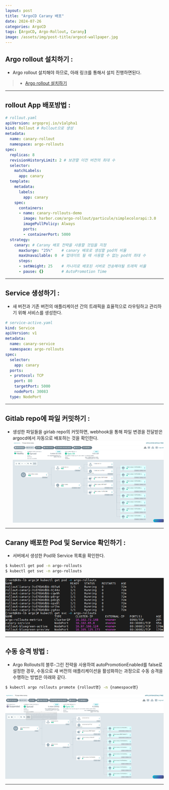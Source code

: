 ```yaml
---
layout: post
title: "ArgoCD Carany 배포"
date: 2024-07-26
categories: ArgoCD
tags: [ArgoCD, Argo-Rollout, Carany]
image: /assets/img/post-title/argocd-wallpaper.jpg
---
```


##  Argo rollout 설치하기 :
- Argo rollout 설치해야 하므로, 아래 링크를 통해서 설치 진행하면된다.
> * [Argo rollout 설치하기](https://hwangyoonjae.github.io/posts/ArgoCD-ArgoCD-Rollout/ "Argo rollout 설치하기")

* * *

## rollout App 배포방법 :

```yaml
# rollout.yaml
apiVersion: argoproj.io/v1alpha1
kind: Rollout # Rollout으로 생성
metadata:
  name: canary-rollout
  namespace: argo-rollouts
spec:
  replicas: 8
  revisionHistoryLimit: 2 # 보관할 이전 버전의 최대 수
  selector:
    matchLabels:
      app: canary
  template:
    metadata:
      labels:
        app: canary
    spec:
      containers:
      - name: canary-rollouts-demo
        image: harbor.com/argo-rollout/particule/simplecolorapi:3.0
        imagePullPolicy: Always
        ports:
        - containerPort: 5000
  strategy:
    canary: # Carany 배포 전략을 사용할 것임을 지정
      maxSurge: "25%"    # canary 배포로 생성할 pod의 비율
      maxUnavailable: 0  # 업데이트 될 때 사용할 수 없는 pod의 최대 수
      steps:
      - setWeight: 25    # 카나리로 배포된 서버로 전송해야될 트래픽 비율
      - pause: {}        # AutoPromotion Time
```

* * *

## Service 생성하기 :
- 새 버전과 기존 버전의 애플리케이션 간의 트래픽을 효율적으로 라우팅하고 관리하기 위해 서비스를 생성한다.

```yaml
# service-active.yaml
kind: Service
apiVersion: v1
metadata:
  name: canary-service
  namespace: argo-rollouts
spec:
  selector:
    app: canary
  ports:
  - protocol: TCP
    port: 80
    targetPort: 5000
    nodePort: 30083
  type: NodePort
```

* * *

## Gitlab repo에 파일 커밋하기 :
- 생성한 파일들을 girlab repo의 커밋하면, webhook을 통해 파일 변경을 전달받은 argocd에서 자동으로 배포하는 것을 확인한다.
![argo rollout carany 배포 동작 확인](/assets/img/post/ArgoCD/argo%20rollout%20carany%20배포%20동작%20확인.png)

* * *

## Carany 배포한 Pod 및 Service 확인하기 :
- 서버에서 생성한 Pod와 Service 목록을 확인한다.

```bash
$ kubectl get pod -n argo-rollouts
$ kubectl get svc -n argo-rollouts
```
![argo rollout carany service 확인](/assets/img/post/ArgoCD/argo%20rollout%20carany%20service%20확인.png)

* * *

## 수동 승격 방법 :
- Argo Rollouts의 블루-그린 전략을 사용하여 autoPromotionEnabled를 false로 설정한 경우, 수동으로 새 버전의 애플리케이션을 활성화하는 과정으로 수동 승격을 수행하는 방법은 아래와 같다.

```bash
$ kubectl argo rollouts promote {rollout명} -n {namespace명}
```

![carany 수동 승격 후 화면](/assets/img/post/ArgoCD/carany%20수동%20승격%20후%20화면.png)

* * *